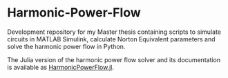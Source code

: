 # Harmonic-Power-Flow

Development repository for my Master thesis containing scripts to simulate circuits in MATLAB Simulink, calculate Norton Equivalent parameters and solve the harmonic power flow in Python.

The Julia version of the harmonic power flow solver and its documentation is available as [HarmonicPowerFlow.jl](https://github.com/pweigmann/HarmonicPowerFlow.jl).
